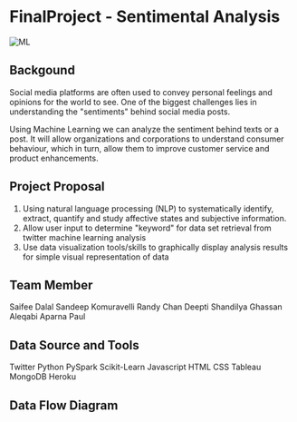 # FinalProject - Sentimental Analysis
![ML](https://user-images.githubusercontent.com/37318055/48816762-0f2e9600-ed09-11e8-8472-6cb9aff2e7a8.jpg)

## Backgound
  Social media platforms are often used to convey personal feelings and opinions for the world to see. One of the biggest challenges       lies in understanding the "sentiments" behind social media posts.

  Using Machine Learning we can analyze the sentiment behind texts or a post. It will allow organizations and corporations to understand   consumer behaviour, which in turn, allow them to improve customer service and product enhancements. 

## Project Proposal
  1) Using natural language processing (NLP) to systematically identify, extract, quantify and study affective states and subjective       information.
  2) Allow user input to determine "keyword" for data set retrieval from twitter machine learning analysis
  3) Use data visualization tools/skills to graphically display analysis results for simple visual representation of data 

## Team Member
  Saifee Dalal
  Sandeep Komuravelli
  Randy Chan
  Deepti Shandilya
  Ghassan Aleqabi
  Aparna Paul


## Data Source and Tools
  Twitter
  Python
  PySpark
  Scikit-Learn
  Javascript 
  HTML
  CSS
  Tableau
  MongoDB
  Heroku


## Data Flow Diagram
